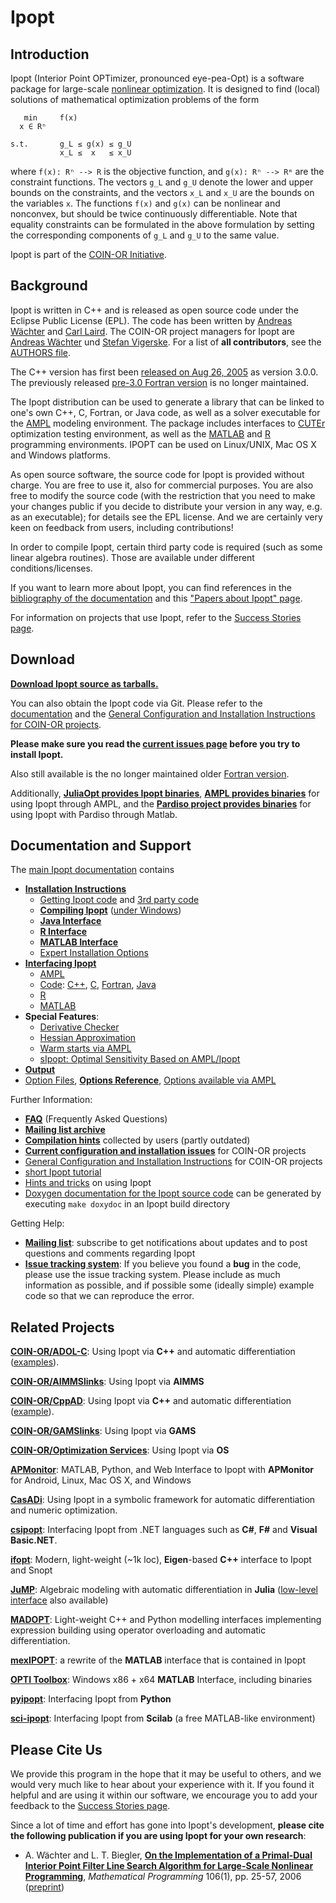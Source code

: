Ipopt
=====

Introduction
------------

Ipopt (Interior Point OPTimizer, pronounced eye-pea-Opt) is a software package for large-scale [nonlinear optimization](http://wiki.mcs.anl.gov/NEOS/index.php/Nonlinear_Programming_FAQ).
It is designed to find (local) solutions of mathematical optimization problems of the form

```
   min     f(x)
  x ∈ Rⁿ

s.t.       g_L ≤ g(x) ≤ g_U
           x_L ≤  x   ≤ x_U
```
where ```f(x): Rⁿ --> R``` is the objective function, and ```g(x): Rⁿ --> Rᵐ```
are the constraint functions.  The vectors `g_L` and `g_U` denote the lower and upper bounds on the constraints, and the vectors `x_L` and `x_U` are the bounds on the variables `x`.
The functions `f(x)` and `g(x)` can be nonlinear and nonconvex, but should be twice continuously differentiable.
Note that equality constraints can be formulated in the above formulation by setting the corresponding components of `g_L` and `g_U` to the same value.

Ipopt is part of the [COIN-OR Initiative](http://www.coin-or.org).

Background
----------

Ipopt is written in C++ and is released as open source code under the Eclipse Public License (EPL).
The code has been written by [Andreas Wächter](http://www.mccormick.northwestern.edu/directory/profiles/Andreas-Waechter.html) and [Carl Laird](http://allthingsoptimal.com/biography/).
The COIN-OR project managers for Ipopt are [Andreas Wächter](http://users.iems.northwestern.edu/~andreasw) und [Stefan Vigerske](https://www.gams.com/~stefan).
For a list of **all contributors**, see the [AUTHORS file](Ipopt/AUTHORS).

The C++ version has first been [released on Aug 26, 2005](http://list.coin-or.org/pipermail/ipopt/2005-August/000331.html) as version 3.0.0.
The previously released [pre-3.0 Fortran version](http://www.coin-or.org/Ipopt/ipopt-fortran.html) is no longer maintained.


The Ipopt distribution can be used to generate a library that can be linked to one's own C++, C, Fortran, or Java code, as well as a solver executable for the [AMPL](http://www.ampl.com) modeling environment.
The package includes interfaces to [CUTEr](http://cuter.rl.ac.uk/cuter-www/) optimization testing environment, as well as the [MATLAB](http://www.mathworks.com/products/matlab) and [R](http://www.r-project.org/) programming environments.
IPOPT can be used on Linux/UNIX, Mac OS X and Windows platforms.

As open source software, the source code for Ipopt is provided without charge.
You are free to use it, also for commercial purposes.
You are also free to modify the source code (with the restriction that you need to make your changes public if you decide to distribute your version in any way, e.g. as an executable); for details see the EPL license.
And we are certainly very keen on feedback from users, including contributions!

In order to compile Ipopt, certain third party code is required (such as some linear algebra routines).
Those are available under different conditions/licenses.

If you want to learn more about Ipopt, you can find references in the [bibliography of the documentation](http://www.coin-or.org/Ipopt/documentation/node64.html) and this ["Papers about Ipopt" page](https://projects.coin-or.org/Ipopt/wiki/IpoptPapers).

For information on projects that use Ipopt, refer to the [Success Stories page](https://projects.coin-or.org/Ipopt/wiki/SuccessStories).


Download
--------

**[Download Ipopt source as tarballs.](http://www.coin-or.org/download/source/Ipopt)**

You can also obtain the Ipopt code via Git.
Please refer to the [documentation](http://www.coin-or.org/Ipopt/documentation/) and the [General Configuration and Installation Instructions for COIN-OR projects](https://projects.coin-or.org/CoinHelp/).

**Please make sure you read the [current issues page](https://projects.coin-or.org/CoinHelp/wiki/current-issues) before you try to install Ipopt.**

Also still available is the no longer maintained older [Fortran version](http://www.coin-or.org/Ipopt/ipopt-fortran.html).

Additionally, **[JuliaOpt provides Ipopt binaries](https://github.com/JuliaOpt/IpoptBuilder/releases)**,
**[AMPL provides binaries](http://ampl.com/products/solvers/open-source/#ipopt)** for using Ipopt through AMPL,
and the **[Pardiso project provides binaries](https://pardiso-project.org/index.html#binaries)** for using Ipopt with Pardiso through Matlab.


Documentation and Support
-------------------------

The [main Ipopt documentation](http://www.coin-or.org/Ipopt/documentation/) contains
 * **[Installation Instructions](http://www.coin-or.org/Ipopt/documentation/node10.html)**
   * [Getting Ipopt code](http://www.coin-or.org/Ipopt/documentation/node12.html) and [3rd party code](http://www.coin-or.org/Ipopt/documentation/node13.html)
   * **[Compiling Ipopt](http://www.coin-or.org/Ipopt/documentation/node14.html)** ([under Windows](http://www.coin-or.org/Ipopt/documentation/node15.html))
   * **[Java Interface](http://www.coin-or.org/Ipopt/documentation/node16.html)**
   * **[R Interface](http://www.coin-or.org/Ipopt/documentation/node17.html)**
   * **[MATLAB Interface](http://www.coin-or.org/Ipopt/documentation/node18.html)**
   * [Expert Installation Options](http://www.coin-or.org/Ipopt/documentation/node19.html)
 * **[Interfacing Ipopt](http://www.coin-or.org/Ipopt/documentation/node20.html)**
   * [AMPL](http://www.coin-or.org/Ipopt/documentation/node21.html)
   * [Code](http://www.coin-or.org/Ipopt/documentation/node22.html):
     [C++](http://www.coin-or.org/Ipopt/documentation/node23.html),
     [C](http://www.coin-or.org/Ipopt/documentation/node24.html),
     [Fortran](http://www.coin-or.org/Ipopt/documentation/node25.html),
     [Java](http://www.coin-or.org/Ipopt/documentation/node26.html)
   * [R](http://www.coin-or.org/Ipopt/documentation/node27.html)
   * [MATLAB](http://www.coin-or.org/Ipopt/documentation/node28.html)
 * **Special Features**:
   * [Derivative Checker](http://www.coin-or.org/Ipopt/documentation/node30.html)
   * [Hessian Approximation](http://www.coin-or.org/Ipopt/documentation/node31.html)
   * [Warm starts via AMPL](http://www.coin-or.org/Ipopt/documentation/node32.html)
   * [sIpopt: Optimal Sensitivity Based on AMPL/Ipopt](http://www.coin-or.org/Ipopt/documentation/node33.html)
 * **[Output](http://www.coin-or.org/Ipopt/documentation/node36.html)**
 * [Option Files](http://www.coin-or.org/Ipopt/documentation/node35.html),
   **[Options Reference](http://www.coin-or.org/Ipopt/documentation/node40.html)**, [Options available via AMPL](http://www.coin-or.org/Ipopt/documentation/node63.html)

Further Information:
 * **[FAQ](https://projects.coin-or.org/Ipopt/wiki/FAQ)** (Frequently Asked Questions)
 * **[Mailing list archive](http://list.coin-or.org/pipermail/ipopt/)**
 * **[Compilation hints](https://projects.coin-or.org/Ipopt/wiki/CompilationHints)** collected by users (partly outdated)
 * **[Current configuration and installation issues](https://projects.coin-or.org/CoinHelp/wiki/current-issues)** for COIN-OR projects
 * [General Configuration and Installation Instructions](https://projects.coin-or.org/CoinHelp/) for COIN-OR projects
 * [short Ipopt tutorial](http://drops.dagstuhl.de/volltexte/2009/2089/pdf/09061.WaechterAndreas.Paper.2089.pdf)
 * [Hints and tricks](https://projects.coin-or.org/Ipopt/wiki/HintsAndTricks) on using Ipopt
 * [Doxygen documentation for the Ipopt source code](http://www.coin-or.org/Ipopt/doxygen) can be generated by executing `make doxydoc` in an Ipopt build directory

Getting Help:
 * **[Mailing list](http://list.coin-or.org/mailman/listinfo/ipopt)**: subscribe to get notifications about updates and to post questions and comments regarding Ipopt
 * **[Issue tracking system](https://github.com/coin-or/Ipopt/issues/)**: If you believe you found a **bug** in the code, please use the issue tracking system.
   Please include as much information as possible, and if possible some (ideally simple) example code so that we can reproduce the error.

Related Projects
----------------

**[COIN-OR/ADOL-C](https://projects.coin-or.org/ADOL-C)**: Using Ipopt via **C++** and automatic differentiation ([examples](https://projects.coin-or.org/ADOL-C/browser/stable/2.4/ADOL-C/examples/additional_examples/ipopt)).

**[COIN-OR/AIMMSlinks](https://projects.coin-or.org/AIMMSlinks)**: Using Ipopt via **AIMMS**

**[COIN-OR/CppAD](https://projects.coin-or.org/CppAD)**: Using Ipopt via **C++** and automatic differentiation ([example](http://www.coin-or.org/CppAD/Doc/ipopt_solve.htm)).

**[COIN-OR/GAMSlinks](https://projects.coin-or.org/GAMSlinks)**: Using Ipopt via **GAMS**

**[COIN-OR/Optimization Services](https://projects.coin-or.org/OS)**: Using Ipopt via  **OS**

**[APMonitor](http://apmonitor.com)**: MATLAB, Python, and Web Interface to Ipopt with **APMonitor** for Android, Linux, Mac OS X, and Windows

**[CasADi](https://github.com/casadi/casadi/wiki)**: Using Ipopt in a symbolic framework for automatic differentiation and numeric optimization.

**[csipopt](https://github.com/cureos/csipopt)**: Interfacing Ipopt from .NET languages such as **C#**, **F#** and **Visual Basic.NET**.

**[ifopt](https://github.com/ethz-adrl/ifopt)**: Modern, light-weight (~1k loc), **Eigen**-based **C++** interface to Ipopt and Snopt   

**[JuMP](https://github.com/JuliaOpt/JuMP.jl)**: Algebraic modeling with automatic differentiation in **Julia** ([low-level interface](https://github.com/JuliaOpt/Ipopt.jl) also available)

**[MADOPT](https://github.com/stanle/madopt)**: Light-weight C++ and Python modelling interfaces implementing expression building using operator overloading and automatic differentiation.

**[mexIPOPT](https://github.com/ebertolazzi/mexIPOPT)**: a rewrite of the **MATLAB** interface that is contained in Ipopt

**[OPTI Toolbox](http://www.i2c2.aut.ac.nz/Wiki/OPTI/)**: Windows x86 + x64 **MATLAB** Interface, including binaries

**[pyipopt](https://github.com/g-braeunlich/IPyOpt)**: Interfacing Ipopt from **Python**

**[sci-ipopt](http://forge.scilab.org/index.php/p/sci-ipopt)**: Interfacing Ipopt from **Scilab** (a free MATLAB-like environment)

Please Cite Us
--------------

We provide this program in the hope that it may be useful to others, and we would very much like to hear about your experience with it.
If you found it helpful and are using it within our software, we encourage you to add your feedback to the [Success Stories page](https://projects.coin-or.org/Ipopt/wiki/SuccessStories).

Since a lot of time and effort has gone into Ipopt's development, **please cite the following publication if you are using Ipopt for your own research**:

* A. Wächter and L. T. Biegler, **[On the Implementation of a Primal-Dual Interior Point Filter Line Search Algorithm for Large-Scale Nonlinear Programming](http://dx.doi.org/10.1007/s10107-004-0559-y)**, _Mathematical Programming_ 106(1), pp. 25-57, 2006
  ([preprint](http://www.optimization-online.org/DB_HTML/2004/03/836.html))
